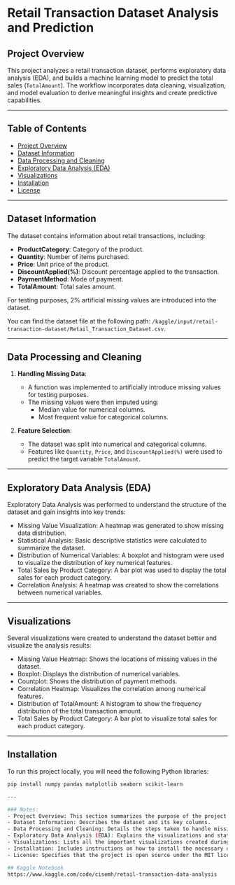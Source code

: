 # Retail Transaction Dataset Analysis and Prediction

## Project Overview
This project analyzes a retail transaction dataset, performs exploratory data analysis (EDA), and builds a machine learning model to predict the total sales (`TotalAmount`). The workflow incorporates data cleaning, visualization, and model evaluation to derive meaningful insights and create predictive capabilities.

---

## Table of Contents
- [Project Overview](#project-overview)
- [Dataset Information](#dataset-information)
- [Data Processing and Cleaning](#data-processing-and-cleaning)
- [Exploratory Data Analysis (EDA)](#exploratory-data-analysis-eda)
- [Visualizations](#visualizations)
- [Installation](#installation)
- [License](#license)

---

## Dataset Information

The dataset contains information about retail transactions, including:
- **ProductCategory**: Category of the product.
- **Quantity**: Number of items purchased.
- **Price**: Unit price of the product.
- **DiscountApplied(%)**: Discount percentage applied to the transaction.
- **PaymentMethod**: Mode of payment.
- **TotalAmount**: Total sales amount.

For testing purposes, 2% artificial missing values are introduced into the dataset.


You can find the dataset file at the following path: `/kaggle/input/retail-transaction-dataset/Retail_Transaction_Dataset.csv`.

---

## Data Processing and Cleaning
1. **Handling Missing Data**:
   - A function was implemented to artificially introduce missing values for testing purposes.
   - The missing values were then imputed using:
     - Median value for numerical columns.
     - Most frequent value for categorical columns.

2. **Feature Selection**:
   - The dataset was split into numerical and categorical columns.
   - Features like `Quantity`, `Price`, and `DiscountApplied(%)` were used to predict the target variable `TotalAmount`.
  
---

## Exploratory Data Analysis (EDA)
Exploratory Data Analysis was performed to understand the structure of the dataset and gain insights into key trends:
- Missing Value Visualization: A heatmap was generated to show missing data distribution.
- Statistical Analysis: Basic descriptive statistics were calculated to summarize the dataset.
- Distribution of Numerical Variables: A boxplot and histogram were used to visualize the distribution of key numerical features.
- Total Sales by Product Category: A bar plot was used to display the total sales for each product category.
- Correlation Analysis: A heatmap was created to show the correlations between numerical variables.

---

## Visualizations
Several visualizations were created to understand the dataset better and visualize the analysis results:
- Missing Value Heatmap: Shows the locations of missing values in the dataset.
- Boxplot: Displays the distribution of numerical variables.
- Countplot: Shows the distribution of payment methods.
- Correlation Heatmap: Visualizes the correlation among numerical features.
- Distribution of TotalAmount: A histogram to show the frequency distribution of the total transaction amount.
- Total Sales by Product Category: A bar plot to visualize total sales for each product category.

--- 

## Installation
To run this project locally, you will need the following Python libraries:
```bash
pip install numpy pandas matplotlib seaborn scikit-learn

---

### Notes:
- Project Overview: This section summarizes the purpose of the project.
- Dataset Information: Describes the dataset and its key columns.
- Data Processing and Cleaning: Details the steps taken to handle missing data and prepare the dataset for analysis.
- Exploratory Data Analysis (EDA): Explains the visualizations and statistical analysis performed
- Visualizations: Lists all the important visualizations created during the analysis.
- Installation: Includes instructions on how to install the necessary dependencies.
- License: Specifies that the project is open source under the MIT license.

## Kaggle Notebook 
https://www.kaggle.com/code/cisemh/retail-transaction-data-analysis
